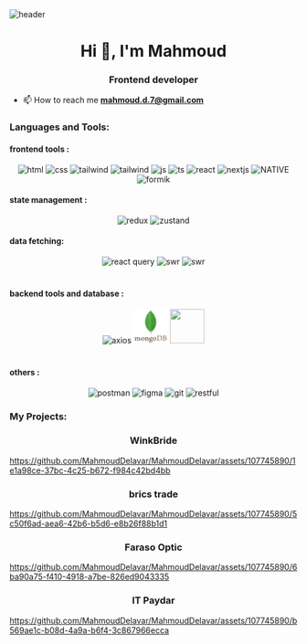 <img src='https://user-images.githubusercontent.com/80781196/190216139-7697aa5a-c9a0-4bd6-80bf-3aca76a2e1c8.gif' alt='header' />

<h1 align="center">Hi 👋, I'm Mahmoud</h1>
<h3 align="center">Frontend developer</h3>

- 📫 How to reach me **mahmoud.d.7@gmail.com**

<h3 align="left">Languages and Tools:</h3>
<div align="center" >

 <h4 align='left'>frontend tools :</h4> 
    <img src='https://img.icons8.com/?size=100&id=20909&format=png&color=000000' alt="html" width="60" height="60"/>
    <img src='https://img.icons8.com/?size=100&id=21278&format=png&color=000000' alt="css" width="60" height="60"/>
    <img src='https://img.icons8.com/?size=100&id=PndQWK6M1Hjo&format=png&color=000000' alt="tailwind" width="60" height="60"/>
    <img src='https://img.icons8.com/?size=100&id=4PiNHtUJVbLs&format=png&color=000000'
    alt="tailwind" width="60" height="60"/>
    <img src='https://img.icons8.com/?size=100&id=108784&format=png&color=000000' alt="js" width="60" height="60"/>
    <img src='https://img.icons8.com/?size=100&id=Xf1sHBmY73hA&format=png&color=000000' alt="ts" width="60" height="60"/>
    <img src='https://img.icons8.com/?size=100&id=wPohyHO_qO1a&format=png&color=000000' alt="react" width="60" height="60"/>
    <img src='https://www.rlogical.com/wp-content/uploads/2023/03/Rlogical-Blog-Images-thumbnail-1.webp' alt="nextjs" width="60" height="60"/>
     <img src='https://media.licdn.com/dms/image/C4D12AQHYlC7hZbffow/article-cover_image-shrink_720_1280/0/1603963738731?e=2147483647&v=beta&t=j9fBZGWKnElHOg1Uwx0Gpg69Xx1XY2iyhy5_gQOcrRQ' width="90" 
     height='60' alt='NATIVE'/>
    <img src='https://user-images.githubusercontent.com/4060187/61057426-4e5a4600-a3c3-11e9-9114-630743e05814.png' width="60" height='60' alt='formik'/>

 <h4 align='left'>state management :</h4>
    <img src='https://img.icons8.com/?size=100&id=jD-fJzVguBmw&format=png&color=000000' alt="redux" width="60" height="60"/>
    <img src='https://media.dev.to/cdn-cgi/image/width=1000,height=420,fit=cover,gravity=auto,format=auto/https%3A%2F%2Fdev-to-uploads.s3.amazonaws.com%2Fi%2Flftgzwgzy8g2u8vqwso2.png' alt="zustand" width="160" height="60"/>

 <h4 align='left'>data fetching:</h4>
    <img src='https://seeklogo.com/images/R/react-query-logo-1340EA4CE9-seeklogo.com.png' alt="react query" width="60" height="60"/>
    <img src='https://swr-card.vercel.app/' alt="swr" width="90" height="60"/>
    <img src='https://user-images.githubusercontent.com/8939680/57233882-20344080-6fe5-11e9-9086-d20a955bed59.png' alt="swr" width="60" height="60"/>
 
  <h1>
 <h4 align='left'>backend tools and database :</h4>
 <img src='https://upload.wikimedia.org/wikipedia/commons/d/d9/Node.js_logo.svg' alt="axios" width="60" height="60"/>
 <img src='https://raw.githubusercontent.com/devicons/devicon/master/icons/mongodb/mongodb-original-wordmark.svg' width='60' height='60'/>
 <img src='https://ajeetchaulagain.com/static/7cb4af597964b0911fe71cb2f8148d64/8d565/express-js.webp' width='60' height='60'/>

 <h1>
 <h4 align='left'>others :</h4>
 <img src="https://www.vectorlogo.zone/logos/getpostman/getpostman-icon.svg" alt="postman" width="60" height="60"/>
 <img src="https://www.vectorlogo.zone/logos/figma/figma-icon.svg" alt="figma" width="60" height="60"/>
 <img src="https://www.vectorlogo.zone/logos/git-scm/git-scm-icon.svg" alt="git" width="60" height="60"/>
 <img src='https://media.licdn.com/dms/image/D4D12AQEeNNHq05k7MA/article-cover_image-shrink_720_1280/0/1687786979245?e=2147483647&v=beta&t=AVc2G-hvHNjTMklQtEt6qlby2l79Bf5dBBkUB5DBRe0' width="60" height='60' alt='restful'/>

</div>

<h3 align="left">My Projects:</h3>


 <h3 align='center'>WinkBride </h3>
 
 https://github.com/MahmoudDelavar/MahmoudDelavar/assets/107745890/1e1a98ce-37bc-4c25-b672-f984c42bd4bb

 <h3 align='center'>brics trade </h3>
 
 https://github.com/MahmoudDelavar/MahmoudDelavar/assets/107745890/5c50f6ad-aea6-42b6-b5d6-e8b26f88b1d1

 <h3 align='center'>Faraso Optic </h3>
 
https://github.com/MahmoudDelavar/MahmoudDelavar/assets/107745890/6ba90a75-f410-4918-a7be-826ed9043335

<h3 align='center'> IT Paydar </h3>

https://github.com/MahmoudDelavar/MahmoudDelavar/assets/107745890/b569ae1c-b08d-4a9a-b6f4-3c867966ecca
